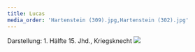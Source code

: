 ```yaml
---
title: Lucas
media_order: 'Hartenstein (309).jpg,Hartenstein (302).jpg'
---
```


Darstellung: 1. Hälfte 15. Jhd., Kriegsknecht
![](Hartenstein%20%28302%29.jpg)